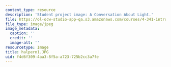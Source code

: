 ```yaml
---
content_type: resource
description: 'Student project image: A Conversation About Light.'
file: https://ol-ocw-studio-app-qa.s3.amazonaws.com/courses/4-341-introduction-to-photography-fall-2002/f4d6f3094aa38f5aa723725b2cc3a7fe_halpern1.JPG
file_type: image/jpeg
image_metadata:
  caption: ''
  credit: ''
  image-alt: ''
resourcetype: Image
title: halpern1.JPG
uid: f4d6f309-4aa3-8f5a-a723-725b2cc3a7fe
---
```

